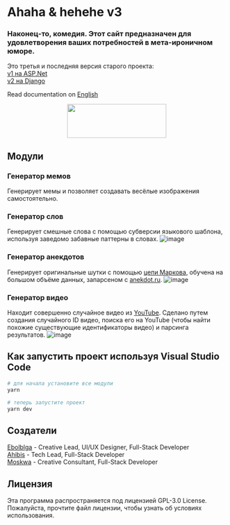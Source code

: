 # Ahaha & hehehe v3

### Наконец-то, комедия. Этот сайт предназначен для удовлетворения ваших потребностей в мета-ироничном юморе.

Это третья и последняя версия старого проекта:  
[v1 на ASP.Net](https://github.com/ahibis/hahaRU)  
[v2 на Django](https://github.com/ahibis/hahaRu2)  

Read documentation on [English](https://github.com/ebolblga/Ahaha-hehehe/blob/master/README.en-US.md#ahaha--hehehe-v3)

<p align="center">
  <img width="228" height="78" src="https://user-images.githubusercontent.com/82185066/187491810-ae339b2b-247d-4821-b5be-09d597badefa.png">
</p>

## Модули
### Генератор мемов
Генерирует мемы и позволяет создавать весёлые изображения самостоятельно.

### Генератор слов
Генерирует смешные слова с помощью субверсии языкового шаблона, используя заведомо забавные паттерны в словах.
![image](https://user-images.githubusercontent.com/82185066/187479609-5bdd7862-d676-4fa8-946f-caf2d8d64c5e.png)

### Генератор анекдотов
Генерирует оригинальные шутки с помощью [цепи Маркова](https://ru.wikipedia.org/wiki/%D0%A6%D0%B5%D0%BF%D1%8C_%D0%9C%D0%B0%D1%80%D0%BA%D0%BE%D0%B2%D0%B0), обучена на большом объёме данных, запарсеном с [anekdot.ru](https://www.anekdot.ru/).
![image](https://user-images.githubusercontent.com/82185066/187480785-63147aac-5462-4df5-804e-b80c4d0fdc82.png)

### Генератор видео
Находит совершенно случайное видео из [YouTube](https://www.youtube.com/). Сделано путем создания случайного ID видео, поиска его на YouTube (чтобы найти похожие существующие идентификаторы видео) и парсинга результатов.
![image](https://user-images.githubusercontent.com/82185066/187481536-76c05c31-00b2-4951-8c50-33d72d28c2d2.png)

## Как запустить проект используя Visual Studio Code

```bash
# для начала установите все модули
yarn

# теперь запустите проект
yarn dev
```

## Создатели
[Ebolblga](https://github.com/ebolblga) - Creative Lead, UI/UX Designer, Full-Stack Developer  
[Ahibis](https://github.com/ahibis) - Tech Lead, Full-Stack Developer  
[Moskwa]() - Creative Сonsultant, Full-Stack Developer  

## Лицензия
Эта программа распространяется под лицензией GPL-3.0 License. Пожалуйста, прочтите файл лицензии, чтобы узнать об условиях использования.
